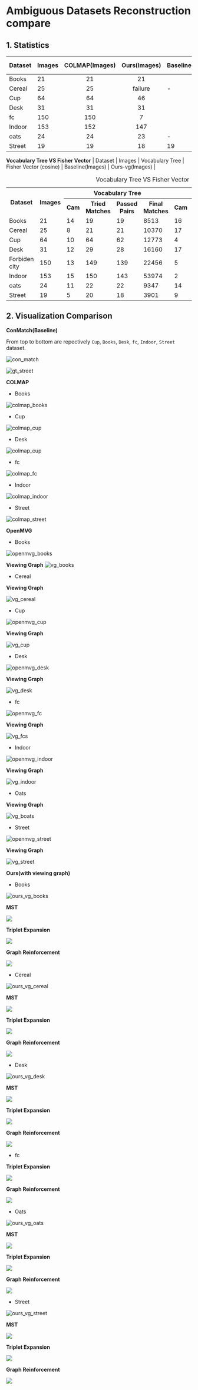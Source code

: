 # Ambiguous Datasets Reconstruction compare

## 1. Statistics
|  Dataset  | Images | COLMAP(Images) |   Ours(Images)  |   Baseline(Images) |  Ours-vg(Images) |
| :-------- | :----- |     :----:     |      :----:     |        :----       |      :----       |
|   Books   |   21   |       21       |         21      |                    |        21        |
|  Cereal   |   25   |       25       |      failure    |          -         |        25        |
|    Cup    |   64   |       64       |        46       |                    |        7         |
|   Desk    |   31   |       31       |        31       |                    |        31        |
|    fc     |   150  |       150      |        7        |                    |        -         |
|  Indoor   |   153  |       152      |        147      |                    |        -         |
|   oats    |   24   |       24       |        23       |          -         |        24        |
|  Street   |   19   |       19       |        18       |         19         |        19        |

**Vocabulary Tree VS Fisher Vector**
|  Dataset  | Images | Vocabulary Tree |   Fisher Vector (cosine)  |   Baseline(Images) |  Ours-vg(Images) |


<table>
    <caption>Vocabulary Tree VS Fisher Vector</caption>
    <tr>
        <th rowspan="2">Dataset</th>
        <th rowspan="2">Images</th>
        <th colspan="4">Vocabulary Tree</th>
        <th colspan="4">Fisher Vector (cosine)</th>
    </tr>
    <tr>
        <th>Cam</th>
        <th>Tried Matches</th>
        <th>Passed Pairs</th>
        <th>Final Matches</th>
        <th>Cam</th>
        <th>Tried Matches</th>
        <th>Passed Pairs</th>
        <th>Final Matches</th>
    </tr>
    <tr>
        <td>Books</td>
        <td>21</td>
        <td>14</td>
        <td>19</td>
        <td>19</td>
        <td>8513</td>
        <td>16</td>
        <td>23</td>
        <td>19</td>
        <td>3642</td>
    </tr>
    <tr>
        <td>Cereal</td>
        <td>25</td>
        <td>8</td>
        <td>21</td>
        <td>21</td>
        <td>10370</td>
        <td>17</td>
        <td>24</td>
        <td>21</td>
        <td>4323</td>
    </tr>
    <tr>
        <td>Cup</td>
        <td>64</td>
        <td>10</td>
        <td>64</td>
        <td>62</td>
        <td>12773</td>
        <td>4</td>
        <td>104</td>
        <td>58</td>
        <td>4890</td>
    </tr>
    <tr>
        <td>Desk</td>
        <td>31</td>
        <td>12</td>
        <td>29</td>
        <td>28</td>
        <td>16160</td>
        <td>17</td>
        <td>48</td>
        <td>27</td>
        <td>8409</td>
    </tr>
    <tr>
        <td>Forbiden city</td>
        <td>150</td>
        <td>13</td>
        <td>149</td>
        <td>139</td>
        <td>22456</td>
        <td>5</td>
        <td>715</td>
        <td>126</td>
        <td>7989</td>
    </tr>
    <tr>
        <td>Indoor</td>
        <td>153</td>
        <td>15</td>
        <td>150</td>
        <td>143</td>
        <td>53974</td>
        <td>2</td>
        <td>481</td>
        <td>129</td>
        <td>16864</td>
    </tr>
    <tr>
        <td>oats</td>
        <td>24</td>
        <td>11</td>
        <td>22</td>
        <td>22</td>
        <td>9347</td>
        <td>14</td>
        <td>26</td>
        <td>22</td>
        <td>3378</td>
    </tr>
    <tr>
        <td>Street</td>
        <td>19</td>
        <td>5</td>
        <td>20</td>
        <td>18</td>
        <td>3901</td>
        <td>9</td>
        <td>22</td>
        <td>17</td>
        <td>2007</td>
    </tr>
</table>

## 2. Visualization Comparison

**ConMatch(Baseline)** 

From top to bottom are repectively ```Cup```, ```Books```, ```Desk```, ```fc```, ```Indoor```, ```Street``` dataset.

<div style=center>

![con_match](compare/gt.jpeg)

![gt_street](compare/gt_failure.jpeg)

</div>

**COLMAP**
- Books

![colmap_books](compare/books/books_colmap.png)

- Cup

![colmap_cup](compare/cup/cup_colmap.png)

- Desk

![colmap_cup](compare/desk/desk_colmap.png)

- fc

![colmap_fc](compare/fc/fc_colmap.png)

- Indoor

![colmap_indoor](compare/indoor/indoor_colmap.png)

- Street

![colmap_street](compare/street/street_colmap.png)

**OpenMVG**

- Books

![openmvg_books](compare/books/books_openmvg.png)

**Viewing Graph**
![vg_books](compare/books/geometric_matches.svg)

- Cereal

**Viewing Graph**

![vg_cereal](compare/cereal/geometric_matches.svg)

- Cup

![openmvg_cup](compare/cup/cup_openmvg.png)

**Viewing Graph**

![vg_cup](compare/cup/geometric_matches.svg)

- Desk

![openmvg_desk](compare/desk/desk_openmvg.png)

**Viewing Graph**

![vg_desk](compare/desk/geometric_matches.svg)

- fc

![openmvg_fc](compare/fc/fc_openmvg.png)

**Viewing Graph**

![vg_fcs](compare/fc/geometric_matches.svg)

- Indoor

![openmvg_indoor](compare/indoor/indoor_openmvg.png)

**Viewing Graph**

![vg_indoor](compare/indoor/geometric_matches.svg)

- Oats

**Viewing Graph**

![vg_boats](compare/oats/geometric_matches.svg)

- Street

![openmvg_street](compare/street/street_openmvg.png)

**Viewing Graph**

![vg_street](compare/street/geometric_matches.svg)

**Ours(with viewing graph)**

- Books

![ours_vg_books](compare/books/books_ours_vg.png)

**MST**

![](compare/books/online_mst_graph.svg)

**Triplet Expansion**

![](compare/books/triplet_expansion_graph.svg)

**Graph Reinforcement**

![](compare/books/graph_reinforcement_graph.svg)

- Cereal

![ours_vg_cereal](compare/cereal/cereal_ours_vg.png)

**MST**

![](compare/cereal/online_mst_graph.svg)

**Triplet Expansion**

![](compare/cereal/triplet_expansion_graph.svg)

**Graph Reinforcement**

![](compare/cereal/graph_reinforcement_graph.svg)

- Desk

![ours_vg_desk](compare/desk/desk_ours_vg.png)

**MST**

![](compare/desk/online_mst_graph.svg)

**Triplet Expansion**

![](compare/desk/triplet_expansion_graph.svg)

**Graph Reinforcement**

![](compare/desk/graph_reinforcement_graph.svg)

- fc

**Triplet Expansion**

![](compare/fc/triplet_expansion_graph.svg)

**Graph Reinforcement**

![](compare/fc/graph_reinforcement_graph.svg)

- Oats

![ours_vg_oats](compare/oats/oats_ours_vg.png)

**MST**

![](compare/oats/online_mst_graph.svg)

**Triplet Expansion**

![](compare/oats/triplet_expansion_graph.svg)

**Graph Reinforcement**

![](compare/oats/graph_reinforcement_graph.svg)

- Street

![ours_vg_street](compare/street/street_ours_vg.png)

**MST**

![](compare/street/online_mst_graph.svg)

**Triplet Expansion**

![](compare/street/triplet_expansion_graph.svg)

**Graph Reinforcement**

![](compare/street/graph_reinforcement_graph.svg)


